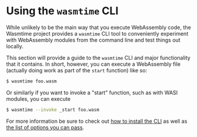 # Using the `wasmtime` CLI

While unlikely to be the main way that you execute WebAssembly code, the
Wasmtime project provides a `wasmtime` CLI tool to conveniently experiment with
WebAssembly modules from the command line and test things out locally.

This section will provide a guide to the `wasmtime` CLI and major functionality
that it contains. In short, however, you can execute a WebAssembly file
(actually doing work as part of the `start` function) like so:

```sh
$ wasmtime foo.wasm
```

Or similarly if you want to invoke a "start" function, such as with WASI
modules, you can execute

```sh
$ wasmtime --invoke _start foo.wasm
```

For more information be sure to check out [how to install the
CLI](cli-install.md) as well as [the list of options you can
pass](cli-options.md).

